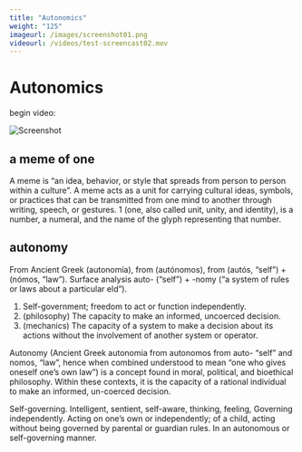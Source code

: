 ```yaml
---
title: "Autonomics"
weight: "125"
imageurl: /images/screenshot01.png
videourl: /videos/test-screencast02.mov
---
```


# Autonomics

begin video:

![Screenshot](/images/screenshot01.png)

## a meme of one

A meme is “an idea, behavior, or style that spreads from person to person within a culture”.
A meme acts as a unit for carrying cultural ideas, symbols, or practices that can be transmitted from one mind to another through writing, speech, or gestures.
1 (one, also called unit, unity, and identity), is a number, a numeral, and the name of the glyph representing that number.

## autonomy

From Ancient Greek  (autonomía), from  (autónomos), from  (autós, “self”) +  (nómos, “law”). Surface analysis auto-  (“self”) + -nomy  (“a system of rules or laws about a particular  eld”).
1. Self-government; freedom to act or function independently.
2. (philosophy) The capacity to make an informed, uncoerced decision.
3. (mechanics) The capacity of a system to make a decision about its actions without the involvement of another system or operator.

Autonomy (Ancient Greek autonomia from autonomos from auto- “self” and nomos, “law”, hence when combined understood to mean “one who gives oneself one’s own law”) is a concept found in moral, political, and bioethical philosophy. Within these contexts, it is the capacity of a rational individual to make an informed, un-coerced decision.

Self-governing. Intelligent, sentient, self-aware, thinking, feeling, Governing independently.
Acting on one’s own or independently; of a child, acting without being governed by parental or guardian rules.
In an autonomous or self-governing manner.
